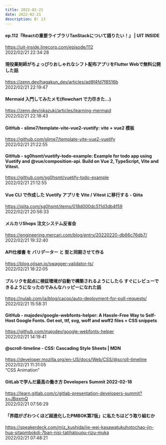 ```yaml
---
title: 2022-02-21
date: 2022-02-21
description: B! 13
---
```


#### ep.112『Reactの重要ライブラリTanStackについて語りたい！』 | UIT INSIDE
https://uit-inside.linecorp.com/episode/112<br>
2022/02/21 22:34:28<br>


#### 現役薬剤師がちょっぴりおしゃれなシフト配布アプリをFlutter Webで無料公開した話
https://zenn.dev/hagakun_dev/articles/ad8f4fd7f8516b<br>
2022/02/21 22:19:47<br>


#### Mermaid 入門してみたメモ(flowchart で力尽きた…)
https://zenn.dev/okazuki/articles/learning-mermaid<br>
2022/02/21 22:18:43<br>


#### GitHub - slime7/template-vite-vue2-vuetify: vite + vue2 模板
https://github.com/slime7/template-vite-vue2-vuetify<br>
2022/02/21 21:22:55<br>


#### GitHub - sg0hsmt/vuetify-todo-example: Example for todo app using Vuetify and @vue/composition-api. Build on Vue 2, TypeScript, Vite and Vitest.
https://github.com/sg0hsmt/vuetify-todo-example<br>
2022/02/21 21:12:55<br>


#### Vue CLI で作成した Vuetify アプリを Vite / Vitest に移行する - Qiita
https://qiita.com/sg0hsmt/items/018d000dc511d3db4f59<br>
2022/02/21 20:56:33<br>


#### メルカリShops 注文システム反省会
https://engineering.mercari.com/blog/entry/20220220-db66c76db7/<br>
2022/02/21 19:32:40<br>


#### API仕様書 を バリデーター と 型と同期させて作る
https://blog.ojisan.io/swagger-validator-ts/<br>
2022/02/21 18:22:05<br>


#### プルリクを起点に検証環境が自動で構築されるようにしたら すぐにレビューできるようになったのでみんなハッピーになれた話
https://nulab.com/ja/blog/cacoo/auto-deployment-for-pull-requests/<br>
2022/02/21 15:58:31<br>


#### GitHub - majodev/google-webfonts-helper: A Hassle-Free Way to Self-Host Google Fonts. Get eot, ttf, svg, woff and woff2 files + CSS snippets
https://github.com/majodev/google-webfonts-helper<br>
2022/02/21 14:19:41<br>


#### @scroll-timeline - CSS: Cascading Style Sheets | MDN
https://developer.mozilla.org/en-US/docs/Web/CSS/@scroll-timeline<br>
2022/02/21 11:31:05<br>
“CSS Animation”


#### GitLabで学んだ最高の働き方 Developers Summit 2022-02-18
https://learn.gitlab.com/c/gitlab-presentation-developers-summit?x=JBqxmQ<br>
2022/02/21 07:56:29<br>


#### 「界隈がざわつくほど超進化したPMBOK第7版」に私たちはどう取り組むか
https://speakerdeck.com/miz_kushida/jie-wei-kasawatukuhotochao-jin-hua-sitapmbokdi-7ban-nisi-tatihatouqu-rizu-muka<br>
2022/02/21 07:48:21<br>


